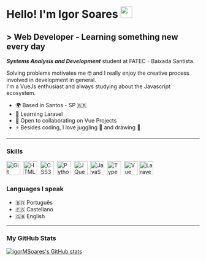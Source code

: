  Hello! I'm Igor Soares <img alt="waving hand" src="https://user-images.githubusercontent.com/18350557/176309783-0785949b-9127-417c-8b55-ab5a4333674e.gif" width="30" />
===================================================================================================================================

\> Web Developer - Learning something new every day
---------------------------------------------------

<em>**Systems Analysis and Development**</em> student at FATEC - Baixada Santista.

Solving problems motivates me 🤓 and I really enjoy the creative process involved in development in general.<br />I'm a VueJs enthusiast and always studying about the Javascript ecosystem.

* 🌍  Based in Santos - SP 🇧🇷
* 🧠  Learning Laravel
* 🤝  Open to collaborating on Vue Projects
* ⚡  Besides coding, I love juggling :juggling_person: and drawing :art:

---

### Skills

<p align="left">
<a href="https://git-scm.com/" target="_blank" rel="noreferrer"><img src="https://git-scm.com/images/logos/downloads/Git-Icon-1788C.svg" width="36" height="36" alt="Git" title="Git" /></a>&nbsp;
<a href="https://developer.mozilla.org/en-US/docs/Glossary/HTML5" target="_blank" rel="noreferrer"><img src="https://raw.githubusercontent.com/danielcranney/readme-generator/main/public/icons/skills/html5-colored.svg" width="36" height="36" alt="HTML5" title="HTML5" /></a>&nbsp;
<a href="https://www.w3.org/TR/CSS/#css" target="_blank" rel="noreferrer"><img src="https://raw.githubusercontent.com/danielcranney/readme-generator/main/public/icons/skills/css3-colored.svg" width="36" height="36" alt="CSS3" title="CSS3" /></a>&nbsp;
<a href="https://www.python.org/" target="_blank" rel="noreferrer"><img src="https://raw.githubusercontent.com/danielcranney/readme-generator/main/public/icons/skills/python-colored.svg" width="36" height="36" alt="Python" title="Python" /></a>&nbsp;
<a href="https://jquery.com/" target="_blank" rel="noreferrer"><img src="https://raw.githubusercontent.com/danielcranney/readme-generator/main/public/icons/skills/jquery-colored.svg" width="36" height="36" alt="JQuery" title="JQuery" /></a>&nbsp;
<a href="https://developer.mozilla.org/en-US/docs/Web/JavaScript" target="_blank" rel="noreferrer"><img src="https://raw.githubusercontent.com/danielcranney/readme-generator/main/public/icons/skills/javascript-colored.svg" width="36" height="36" alt="JavaScript" title="Javascript" /></a>&nbsp;
<a href="https://www.typescriptlang.org/" target="_blank" rel="noreferrer"><img src="https://raw.githubusercontent.com/danielcranney/readme-generator/main/public/icons/skills/typescript-colored.svg" width="36" height="36" alt="TypeScript" title="TypeScript" /></a>&nbsp;
<a href="https://vuejs.org/" target="_blank" rel="noreferrer"><img src="https://raw.githubusercontent.com/danielcranney/readme-generator/main/public/icons/skills/vuejs-colored.svg" width="36" height="36" alt="Vue" title="Vue" /></a>
<a href="https://laravel.com/" target="_blank" rel="noreferrer"><img src="https://laravel.com/img/logomark.min.svg" width="36" height="36" alt="Laravel" title="Laravel" /></a>
</p>

### Languages I speak

* 🇧🇷 Português
* 🇪🇸 Castellano
* 🇬🇧 English

---

### My GitHub Stats

<a href="http://www.github.com/igorMSoares"><img src="https://github-readme-stats.vercel.app/api?username=igorMSoares&show_icons=true&hide=issues,&count_private=true&title_color=0891b2&text_color=ffffff&icon_color=0891b2&bg_color=1c1917&hide_border=true&show_icons=true" alt="igorMSoares's GitHub stats" /></a>

<!--
<a href="https://github.com/igorMSoares" align="left"><img src="https://github-readme-stats.vercel.app/api/top-langs/?username=igorMSoares&langs_count=10&title_color=0891b2&text_color=ffffff&icon_color=0891b2&bg_color=1c1917&hide_border=true&locale=en&custom_title=Top%20%Languages" alt="Top Languages" /></a>
-->
